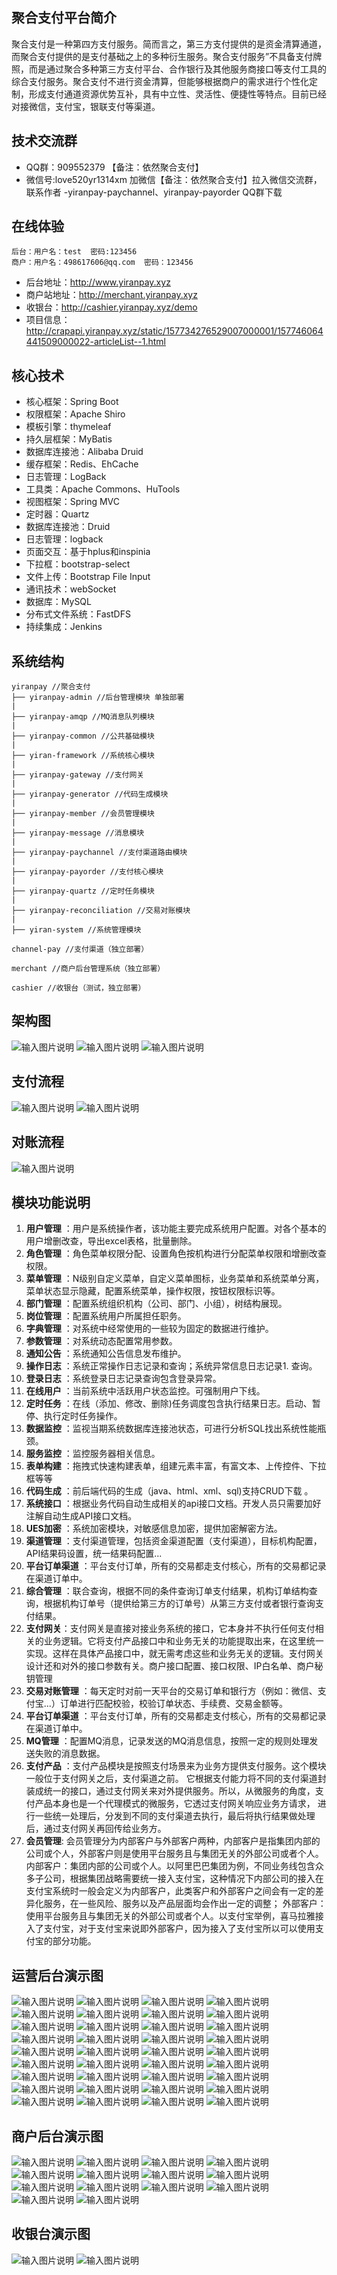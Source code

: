 ## 聚合支付平台简介
聚合支付是一种第四方支付服务。简而言之，第三方支付提供的是资金清算通道，而聚合支付提供的是支付基础之上的多种衍生服务。聚合支付服务”不具备支付牌照，而是通过聚合多种第三方支付平台、合作银行及其他服务商接口等支付工具的综合支付服务。聚合支付不进行资金清算，但能够根据商户的需求进行个性化定制，形成支付通道资源优势互补，具有中立性、灵活性、便捷性等特点。目前已经对接微信，支付宝，银联支付等渠道。
## 技术交流群
- QQ群：909552379 【备注：依然聚合支付】
- 微信号:love520yr1314xm 加微信【备注：依然聚合支付】拉入微信交流群，联系作者
-yiranpay-paychannel、yiranpay-payorder QQ群下载
## 在线体验
```
后台：用户名：test  密码:123456
商户：用户名：498617606@qq.com  密码：123456
```
- 后台地址：http://www.yiranpay.xyz
- 商户站地址：http://merchant.yiranpay.xyz
- 收银台：http://cashier.yiranpay.xyz/demo
- 项目信息：http://crapapi.yiranpay.xyz/static/157734276529007000001/157746064441509000022-articleList--1.html
## 核心技术
- 核心框架：Spring Boot
- 权限框架：Apache Shiro
- 模板引擎：thymeleaf
- 持久层框架：MyBatis
- 数据库连接池：Alibaba Druid
- 缓存框架：Redis、EhCache
- 日志管理：LogBack
- 工具类：Apache Commons、HuTools
- 视图框架：Spring MVC
- 定时器：Quartz
- 数据库连接池：Druid
- 日志管理：logback
- 页面交互：基于hplus和inspinia
- 下拉框：bootstrap-select
- 文件上传：Bootstrap File Input
- 通讯技术：webSocket
- 数据库：MySQL
- 分布式文件系统：FastDFS
- 持续集成：Jenkins
## 系统结构


```
yiranpay //聚合支付
├── yiranpay-admin //后台管理模块 单独部署
|
├── yiranpay-amqp //MQ消息队列模块
|
├── yiranpay-common //公共基础模块
|
├── yiran-framework //系统核心模块
|
├── yiranpay-gateway //支付网关
|
├── yiranpay-generator //代码生成模块
|
├── yiranpay-member //会员管理模块
|
├── yiranpay-message //消息模块
|
├── yiranpay-paychannel //支付渠道路由模块
|
├── yiranpay-payorder //支付核心模块
|
├── yiranpay-quartz //定时任务模块
|
├── yiranpay-reconciliation //交易对账模块
|
├── yiran-system //系统管理模块

channel-pay //支付渠道（独立部署）

merchant //商户后台管理系统（独立部署）

cashier //收银台（测试，独立部署）

```
## 架构图
![输入图片说明](https://images.gitee.com/uploads/images/2020/0530/234147_f7bcb04e_928853.png "40.png")
![输入图片说明](https://images.gitee.com/uploads/images/2020/0530/234207_fd42637b_928853.png "41.png")
![输入图片说明](https://images.gitee.com/uploads/images/2020/0531/004403_f6a6b12e_928853.png "q1.png")
## 支付流程
![输入图片说明](https://images.gitee.com/uploads/images/2020/0530/234423_1160a210_928853.png "50.png")
![输入图片说明](https://images.gitee.com/uploads/images/2020/0530/234436_d6294059_928853.png "51.png")
## 对账流程
![输入图片说明](https://images.gitee.com/uploads/images/2019/1128/145153_8a410e28_928853.png "屏幕截图.png")
## 模块功能说明
1.  **用户管理** ：用户是系统操作者，该功能主要完成系统用户配置。对各个基本的用户增删改查，导出excel表格，批量删除。
1.  **角色管理** ：角色菜单权限分配、设置角色按机构进行分配菜单权限和增删改查权限。
1.  **菜单管理** ：N级别自定义菜单，自定义菜单图标，业务菜单和系统菜单分离，菜单状态显示隐藏，配置系统菜单，操作权限，按钮权限标识等。
1.  **部门管理** ：配置系统组织机构（公司、部门、小组），树结构展现。
1.  **岗位管理** ：配置系统用户所属担任职务。
1.  **字典管理** ：对系统中经常使用的一些较为固定的数据进行维护。
1.  **参数管理** ：对系统动态配置常用参数。
1.  **通知公告** ：系统通知公告信息发布维护。
1.  **操作日志** ：系统正常操作日志记录和查询；系统异常信息日志记录1. 查询。
1.  **登录日志** ：系统登录日志记录查询包含登录异常。
1.  **在线用户** ：当前系统中活跃用户状态监控。可强制用户下线。
1.  **定时任务** ：在线（添加、修改、删除)任务调度包含执行结果日志。启动、暂停、执行定时任务操作。
1.  **数据监控** ：监视当期系统数据库连接池状态，可进行分析SQL找出系统性能瓶颈。
1.  **服务监控** ：监控服务器相关信息。
1.  **表单构建** ：拖拽式快速构建表单，组建元素丰富，有富文本、上传控件、下拉框等等
1.  **代码生成** ：前后端代码的生成（java、html、xml、sql)支持CRUD下载 。
1.  **系统接口** ：根据业务代码自动生成相关的api接口文档。开发人员只需要加好注解自动生成API接口文档。
1.  **UES加密** ：系统加密模块，对敏感信息加密，提供加密解密方法。
1.  **渠道管理** ：支付渠道管理，包括资金渠道配置（支付渠道），目标机构配置，API结果码设置，统一结果码配置...
1.  **平台订单渠道** ：平台支付订单，所有的交易都走支付核心，所有的交易都记录在渠道订单中。
1.  **综合管理** ：联合查询，根据不同的条件查询订单支付结果，机构订单结构查询，根据机构订单号（提供给第三方的订单号）从第三方支付或者银行查询支付结果。
1.  **支付网关**：支付网关是直接对接业务系统的接口，它本身并不执行任何支付相关的业务逻辑。它将支付产品接口中和业务无关的功能提取出来，在这里统一实现。这样在具体产品接口中，就无需考虑这些和业务无关的逻辑。支付网关设计还和对外的接口参数有关。商户接口配置、接口权限、IP白名单、商户秘钥管理
1.  **交易对账管理** ：每天定时对前一天平台的交易订单和银行方（例如：微信、支付宝...）订单进行匹配校验，校验订单状态、手续费、交易金额等。
1.  **平台订单渠道** ：平台支付订单，所有的交易都走支付核心，所有的交易都记录在渠道订单中。
1.  **MQ管理** ：配置MQ消息，记录发送的MQ消息信息，按照一定的规则处理发送失败的消息数据。
1.  **支付产品** ：支付产品模块是按照支付场景来为业务方提供支付服务。这个模块一般位于支付网关之后，支付渠道之前。 它根据支付能力将不同的支付渠道封装成统一的接口，通过支付网关来对外提供服务。所以，从微服务的角度，支付产品本身也是一个代理模式的微服务，它透过支付网关响应业务方请求， 进行一些统一处理后，分发到不同的支付渠道去执行，最后将执行结果做处理后，通过支付网关再回传给业务方。
1.  **会员管理**: 会员管理分为内部客户与外部客户两种，内部客户是指集团内部的公司或个人，外部客户则是使用平台服务且与集团无关的外部公司或者个人。
    内部客户：集团内部的公司或个人。以阿里巴巴集团为例，不同业务线包含众多子公司，根据集团战略需要统一接入支付宝，这种情况下内部公司的接入在支付宝系统时一般会定义为内部客户，此类客户和外部客户之间会有一定的差异化服务，在一些风险、服务以及产品层面均会作出一定的调整；
    外部客户：使用平台服务且与集团无关的外部公司或者个人。以支付宝举例，喜马拉雅接入了支付宝，对于支付宝来说即外部客户，因为接入了支付宝所以可以使用支付宝的部分功能。
## 运营后台演示图
![输入图片说明](https://images.gitee.com/uploads/images/2020/0530/234655_a73560e0_928853.png "1.png")
![输入图片说明](https://images.gitee.com/uploads/images/2020/0530/234706_bbb188a8_928853.png "2.png")
![输入图片说明](https://images.gitee.com/uploads/images/2020/0530/234718_528443de_928853.png "3.png")
![输入图片说明](https://images.gitee.com/uploads/images/2020/0530/234730_465659cc_928853.png "4.png")
![输入图片说明](https://images.gitee.com/uploads/images/2020/0530/234741_9841a8bd_928853.png "5.png")
![输入图片说明](https://images.gitee.com/uploads/images/2020/0530/234752_437fe133_928853.png "6.png")
![输入图片说明](https://images.gitee.com/uploads/images/2020/0530/234804_5ad90f97_928853.png "7.png")
![输入图片说明](https://images.gitee.com/uploads/images/2020/0530/234815_e5aeaa9e_928853.png "8.png")
![输入图片说明](https://images.gitee.com/uploads/images/2020/0530/234830_ff0c8b94_928853.png "9.png")
![输入图片说明](https://images.gitee.com/uploads/images/2020/0530/234840_a08d3819_928853.png "10.png")
![输入图片说明](https://images.gitee.com/uploads/images/2020/0530/234857_d967a665_928853.png "12.png")
![输入图片说明](https://images.gitee.com/uploads/images/2020/0530/234909_88be7930_928853.png "13.png")
![输入图片说明](https://images.gitee.com/uploads/images/2020/0530/234920_b0bf58d4_928853.png "14.png")
![输入图片说明](https://images.gitee.com/uploads/images/2020/0530/234933_de93f80e_928853.png "15.png")
![输入图片说明](https://images.gitee.com/uploads/images/2020/0530/235002_afd4b45b_928853.png "16.png")
![输入图片说明](https://images.gitee.com/uploads/images/2020/0530/234950_e68b7454_928853.png "17.png")
![输入图片说明](https://images.gitee.com/uploads/images/2020/0530/235019_0b3932d3_928853.png "18.png")
![输入图片说明](https://images.gitee.com/uploads/images/2020/0530/235033_1ed1a69e_928853.png "19.png")
![输入图片说明](https://images.gitee.com/uploads/images/2020/0530/235046_8818b964_928853.png "20.png")
![输入图片说明](https://images.gitee.com/uploads/images/2020/0530/235113_ee064a7b_928853.png "21.png")
![输入图片说明](https://images.gitee.com/uploads/images/2020/0530/235102_63a2f474_928853.png "22.png")
![输入图片说明](https://images.gitee.com/uploads/images/2020/0530/235128_98a78d34_928853.png "23.png")
![输入图片说明](https://images.gitee.com/uploads/images/2020/0530/235141_8b2d8216_928853.png "24.png")
![输入图片说明](https://images.gitee.com/uploads/images/2020/0530/235154_fda9c833_928853.png "25.png")
![输入图片说明](https://images.gitee.com/uploads/images/2020/0530/235212_63f04fce_928853.png "26.png")
![输入图片说明](https://images.gitee.com/uploads/images/2020/0530/235225_4fa75115_928853.png "27.png")
![输入图片说明](https://images.gitee.com/uploads/images/2020/0531/004429_6a44a210_928853.png "28.png")
![输入图片说明](https://images.gitee.com/uploads/images/2020/0531/004443_e3572520_928853.png "29.png")
![输入图片说明](https://images.gitee.com/uploads/images/2020/0531/004456_15a986b6_928853.png "30.png")
![输入图片说明](https://images.gitee.com/uploads/images/2020/0531/004522_2fc9769d_928853.png "31.png")
![输入图片说明](https://images.gitee.com/uploads/images/2020/0531/004544_3f78b917_928853.png "32.png")
![输入图片说明](https://images.gitee.com/uploads/images/2020/0531/004604_f356e4fa_928853.png "33.png")
![输入图片说明](https://images.gitee.com/uploads/images/2020/0531/004640_fd700e61_928853.png "34.png")
![输入图片说明](https://images.gitee.com/uploads/images/2020/0531/004620_86a2ee58_928853.png "35.png")
![输入图片说明](https://images.gitee.com/uploads/images/2020/0531/004700_c081e60d_928853.png "36.png")
![输入图片说明](https://images.gitee.com/uploads/images/2020/0531/004855_aaf2da79_928853.png "60.png")

## 商户后台演示图
![输入图片说明](https://images.gitee.com/uploads/images/2020/0531/005022_514233de_928853.png "m1.png")
![输入图片说明](https://images.gitee.com/uploads/images/2020/0531/005044_5efc321b_928853.png "m2.png")
![输入图片说明](https://images.gitee.com/uploads/images/2020/0531/005103_9b7ad8f7_928853.png "m3.png")
![输入图片说明](https://images.gitee.com/uploads/images/2020/0531/005118_be05f033_928853.png "m4.png")
![输入图片说明](https://images.gitee.com/uploads/images/2020/0531/005135_e9034711_928853.png "m5.png")
![输入图片说明](https://images.gitee.com/uploads/images/2020/0531/005150_f55f1c22_928853.png "m6.png")
![输入图片说明](https://images.gitee.com/uploads/images/2020/0531/005205_9df89e34_928853.png "m7.png")
![输入图片说明](https://images.gitee.com/uploads/images/2020/0531/005222_fc6d7837_928853.png "m8.png")
![输入图片说明](https://images.gitee.com/uploads/images/2020/0531/005242_f729c504_928853.png "m9.png")
![输入图片说明](https://images.gitee.com/uploads/images/2020/0531/005258_eb3dbefa_928853.png "m10.png")
![输入图片说明](https://images.gitee.com/uploads/images/2020/0531/005314_30f82f62_928853.png "m11.png")
![输入图片说明](https://images.gitee.com/uploads/images/2020/0531/005328_cad0f90c_928853.png "m13.png")
![输入图片说明](https://images.gitee.com/uploads/images/2020/0531/005344_16d83710_928853.png "m14.png")
![输入图片说明](https://images.gitee.com/uploads/images/2020/0531/005402_8a9a4183_928853.png "m15.png")

## 收银台演示图
![输入图片说明](https://images.gitee.com/uploads/images/2020/0531/005908_f44053e5_928853.png "c1.png")
![输入图片说明](https://images.gitee.com/uploads/images/2020/0531/010047_e0548484_928853.jpeg "c2.jpg")

